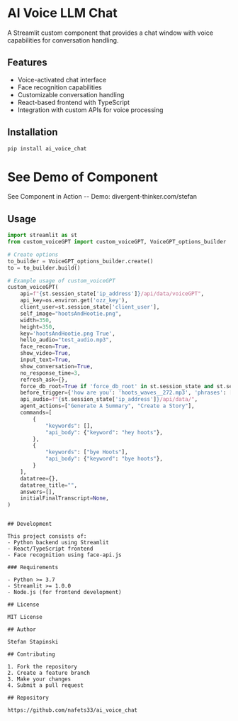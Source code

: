 # AI Voice LLM Chat

A Streamlit custom component that provides a chat window with voice capabilities for conversation handling.

## Features

- Voice-activated chat interface
- Face recognition capabilities
- Customizable conversation handling
- React-based frontend with TypeScript
- Integration with custom APIs for voice processing

## Installation

```bash
pip install ai_voice_chat
```


# See Demo of Component
See Component in Action -- Demo: divergent-thinker.com/stefan

## Usage

```python
import streamlit as st
from custom_voiceGPT import custom_voiceGPT, VoiceGPT_options_builder

# Create options
to_builder = VoiceGPT_options_builder.create()
to = to_builder.build()

# Example usage of custom_voiceGPT
custom_voiceGPT(
    api=f"{st.session_state['ip_address']}/api/data/voiceGPT",
    api_key=os.environ.get('ozz_key'),
    client_user=st.session_state['client_user'],
    self_image="hootsAndHootie.png",
    width=350,
    height=350,
    key='hootsAndHootie.png True',
    hello_audio="test_audio.mp3",
    face_recon=True,
    show_video=True,
    input_text=True,
    show_conversation=True,
    no_response_time=3,
    refresh_ask={},
    force_db_root=True if 'force_db_root' in st.session_state and st.session_state['force_db_root'] else False,
    before_trigger={'how are you': 'hoots_waves__272.mp3', 'phrases': []},
    api_audio=f"{st.session_state['ip_address']}/api/data/",
    agent_actions=["Generate A Summary", "Create a Story"],
    commands=[
        {
            "keywords": [],
            "api_body": {"keyword": "hey hoots"},
        },
        {
            "keywords": ["bye Hoots"],
            "api_body": {"keyword": "bye hoots"},
        }
    ],
    datatree={},
    datatree_title="",
    answers=[],
    initialFinalTranscript=None,
)
```
```

## Development

This project consists of:
- Python backend using Streamlit
- React/TypeScript frontend
- Face recognition using face-api.js

### Requirements

- Python >= 3.7
- Streamlit >= 1.0.0
- Node.js (for frontend development)

## License

MIT License

## Author

Stefan Stapinski

## Contributing

1. Fork the repository
2. Create a feature branch
3. Make your changes
4. Submit a pull request

## Repository

https://github.com/nafets33/ai_voice_chat
